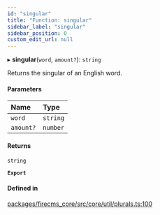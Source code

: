 ```yaml
---
id: "singular"
title: "Function: singular"
sidebar_label: "singular"
sidebar_position: 0
custom_edit_url: null
---
```


▸ **singular**(`word`, `amount?`): `string`

Returns the singular of an English word.

#### Parameters

| Name | Type |
| :------ | :------ |
| `word` | `string` |
| `amount?` | `number` |

#### Returns

`string`

**`Export`**

#### Defined in

[packages/firecms_core/src/core/util/plurals.ts:100](https://github.com/FireCMSco/firecms/blob/d45f3739/packages/firecms_core/src/core/util/plurals.ts#L100)
